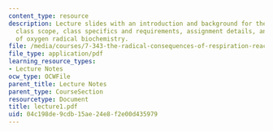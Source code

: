 ```yaml
---
content_type: resource
description: Lecture slides with an introduction and background for the course. Includes
  class scope, class specifics and requirements, assignment details, and a short overview
  of oxygen radical biochemistry.
file: /media/courses/7-343-the-radical-consequences-of-respiration-reactive-oxygen-species-in-aging-and-disease-fall-2007/04c198de9cdb15ae24e8f2e00d435979_lecture1.pdf
file_type: application/pdf
learning_resource_types:
- Lecture Notes
ocw_type: OCWFile
parent_title: Lecture Notes
parent_type: CourseSection
resourcetype: Document
title: lecture1.pdf
uid: 04c198de-9cdb-15ae-24e8-f2e00d435979
---
```

